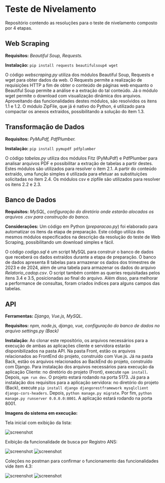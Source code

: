 # Teste de Nivelamento
Repositório contendo as resoluções para o teste de nivelamento composto por 4 etapas.

## Web Scraping

**Requisitos:** _Beautiful Soup, Requests._

**Instalação:**
``` pip install requests beautifulsoup4 wget ```

O código _webscraping.py_ utiliza dos módulos Beautiful Soup, Requests e wget para obter dados da web. O Requests permite a realização de requisições HTTP a fim de obter o conteúdo de páginas web enquanto o Beautiful Soup permite a análise e a extração do tal conteúdo. Já o módulo wget permite o download com visualização dinâmica dos arquivos. Aproveitando das funcionalidades destes módulos, são resolvidos os itens 1.1 e 1.2. O módulo ZipFile, que já é nativo do Python, é utilizado para compactar os anexos extraídos, possibilitando a solução do item 1.3. 

## Transformação de Dados

**Requisitos:** _PyMuPdf, PdfPlumber._

**Instalação:**
``` pip install pymupdf pdfplumber ```

O código _tabelas.py_ utiliza dos módulos Fitz (PyMuPdf) e PdfPlumber para analisar arquivos PDF e possibilitar a extração de tabelas a partir destes. Estes módulos são utilizados para resolver o item 2.1. A partir do conteúdo extraído, uma função simples é utilizada para efetuar as substituições solicitadas no item 2.4. Os módulos csv e zipfile são utilizados para resolver os itens 2.2 e 2.3.

## Banco de Dados

**Requisitos:** _MySQL, configuração do diretório onde estarão alocados os arquivos .csv para construção do banco._

**Considerações:** Um código em Python (_preparacao.py_) foi elaborado para automatizar os itens da etapa de preparação. Este código utiliza dos mesmos módulos especificados na descrição da resolução do teste de Web Scraping, possibilitando um download simples e fácil.

O código _codigo.sql_ é um script MySQL para construir o banco de dados que receberá os dados extraídos durante a etapa de preparação. O banco de dados apresenta 8 tabelas para armazenar os dados dos trimestres de 2023 e de 2024, além de uma tabela para armazenar os dados do arquivo _Relatorio_cadop.csv_. O script também contém as queries requisitadas pelos itens 3.4 e 3.5, posicionadas ao final do arquivo. Além disso, para melhorar a performance de consultas, foram criados índices para alguns campos das tabelas.

## API

**Ferramentas:** _Django, Vue.js, MySQL._

**Requisitos:** _npm, node.js, django, vue, configuração do banco de dados no arquivo settings.py (Back)_

**Instalação:** Ao clonar este repositório, os arquivos necessários para a execução de ambas as aplicações cliente e servidora estarão disponibilizados na pasta API. Na pasta Front, estão os arquivos relacionados ao FrontEnd do projeto, construído com Vue.js. Já na pasta Back, estão os arquivos relacionados ao BackEnd do projeto, construído com Django. Para instalação dos arquivos necessários para execução da aplicação Cliente: no diretório do projeto (Front), execute ``` npm install ```. Depois, ``` npm run dev ```. O projeto estará rodando na porta 5173. Já para a instalação dos requisitos para a aplicação servidora: no diretório do projeto (Back), execute ```pip install django djangorestframework mysqlclient django-cors-headers```. Depois, ```python manage.py migrate```. Por fim,  ```python manage.py runserver 0.0.0.0:8001```. A aplicação estará rodando na porta 8001.

**Imagens do sistema em execução:**

Tela inicial com exibição da lista:

![screenshot](docs/images/print1.png)


Exibição da funcionalidade de busca por Registro ANS:

![screenshot](docs/images/print2.png)
![screenshot](docs/images/print3.png)

Coleções no postman para confirmar o funcionamento das funcionalidades vide item 4.3:

![screenshot](docs/images/postman1.png)
![screenshot](docs/images/postman2.png)
